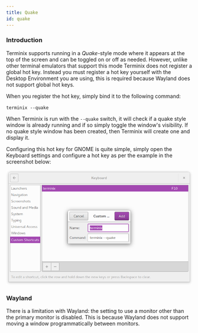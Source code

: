 ```yaml
---
title: Quake
id: quake
---
```

### Introduction

Terminix supports running in a _Quake_-style mode where it appears at the top of the screen and can be toggled on or off as needed. However, unlike other terminal emulators that support this mode Terminix does not register a global hot key. Instead you must register a hot key yourself with the Desktop Environment you are using, this is required because Wayland does not support global hot keys.

When you register the hot key, simply bind it to the following command:

```
terminix --quake
```

When Terminix is run with the `--quake` switch, it will check if a quake style window is already running and if so simply toggle the window's visibility. If no quake style window has been created, then Terminix will create one and display it.

Configuring this hot key for GNOME is quite simple, simply open the Keyboard settings and configure a hot key as per the example in the screenshot below:

![](assets/images/manual/hotkey.png)

### Wayland

There is a limitation with Wayland: the setting to use a monitor other than the primary monitor is disabled. This is because Wayland does not support moving a window programmatically between monitors.
